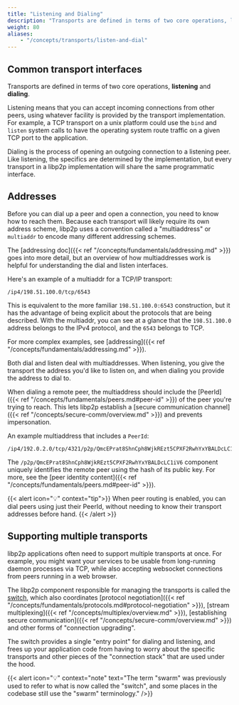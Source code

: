 ```yaml
---
title: "Listening and Dialing"
description: "Transports are defined in terms of two core operations, listening and dialing. Learn about how peers use both interfaces in libp2p."
weight: 80
aliases:
    - "/concepts/transports/listen-and-dial"
---
```


## Common transport interfaces

Transports are defined in terms of two core operations, **listening** and
**dialing**.

Listening means that you can accept incoming connections from other peers,
using whatever facility is provided by the
transport implementation. For example, a TCP transport on a unix platform could
use the `bind` and `listen` system calls to have the operating system route
traffic on a given TCP port to the application.

Dialing is the process of opening an outgoing connection to a listening peer.
Like listening, the specifics are determined by the implementation, but every
transport in a libp2p implementation will share the same programmatic interface.

## Addresses

Before you can dial up a peer and open a connection, you need to know how to
reach them. Because each transport will likely require its own address scheme,
libp2p uses a convention called a "multiaddress" or `multiaddr` to encode
many different addressing schemes.

The [addressing doc]({{< ref "/concepts/fundamentals/addressing.md" >}}) goes into more detail, but an overview
of how multiaddresses work is helpful for understanding the dial and listen
interfaces.

Here's an example of a multiaddr for a TCP/IP transport:

```shell
/ip4/198.51.100.0/tcp/6543
```

This is equivalent to the more familiar `198.51.100.0:6543` construction, but it
has the advantage of being explicit about the protocols that are being
described. With the multiaddr, you can see at a glance that the `198.51.100.0`
address belongs to the IPv4 protocol, and the `6543` belongs to TCP.

For more complex examples, see [addressing]({{< ref "/concepts/fundamentals/addressing.md" >}}).

Both dial and listen deal with multiaddresses. When listening, you give the
transport the address you'd like to listen on, and when dialing you provide the
address to dial to.

When dialing a remote peer, the multiaddress should include the
[PeerId]({{< ref "/concepts/fundamentals/peers.md#peer-id" >}}) of the peer you're trying to reach.
This lets libp2p establish a [secure communication channel]({{< ref "/concepts/secure-comm/overview.md" >}})
and prevents impersonation.

An example multiaddress that includes a `PeerId`:

```shell
/ip4/192.0.2.0/tcp/4321/p2p/QmcEPrat8ShnCph8WjkREzt5CPXF2RwhYxYBALDcLC1iV6
```

The `/p2p/QmcEPrat8ShnCph8WjkREzt5CPXF2RwhYxYBALDcLC1iV6` component uniquely
identifies the remote peer using the hash of its public key.
For more, see the [peer identity content]({{< ref "/concepts/fundamentals/peers.md#peer-id" >}}).

{{< alert icon="💡" context="tip">}}
When peer routing is enabled, you can dial peers using just their PeerId,
without needing to know their transport addresses before hand.
{{< /alert >}}

## Supporting multiple transports

libp2p applications often need to support multiple transports at once. For
example, you might want your services to be usable from long-running daemon
processes via TCP, while also accepting websocket connections from peers running
in a web browser.

The libp2p component responsible for managing the transports is called the
[switch][definition_switch], which also coordinates
[protocol negotiation]({{< ref "/concepts/fundamentals/protocols.md#protocol-negotiation" >}}),
[stream multiplexing]({{< ref "/concepts/multiplex/overview.md" >}}),
[establishing secure communication]({{< ref "/concepts/secure-comm/overview.md" >}}) and other forms of
"connection upgrading".

The switch provides a single "entry point" for dialing and listening, and frees
up your application code from having to worry about the specific transports
and other pieces of the "connection stack" that are used under the hood.

{{< alert icon="💡" context="note" text="The term \"swarm\" was previously used to refer to what is now called the \"switch\", and some places in the codebase still use the \"swarm\" terminology." />}}

[definition_switch]: /concepts/appendix/glossary#switch
